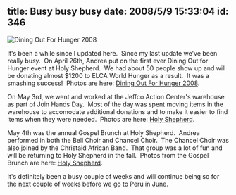 title: Busy busy busy
date: 2008/5/9 15:33:04
id: 346
---
![Dining Out For Hunger 2008](/journal_images/mini-DSC02667-journal.jpg)

It's been a while since I updated here.  Since my last update we've been really busy.  On April 26th, Andrea put on the first ever Dining Out for Hunger event at Holy Shepherd.  We had about 50 people show up and will be donating almost $1200 to ELCA World Hunger as a result.  It was a smashing success!  Photos are here: [Dining Out For Hunger 2008](PhotoAlbum.aspx?ID=DINEOUTFORHUNGER2008).

On May 3rd, we went and worked at the Jeffco Action Center's warehouse as part of Join Hands Day.  Most of the day was spent moving items in the warehouse to accomodate additional donations and to make it easier to find items when they were needed.  Photos are here: [Holy Shepherd](PhotoAlbum.aspx?ID=HOLY).

May 4th was the annual Gospel Brunch at Holy Shepherd.  Andrea performed in both the Bell Choir and Chancel Choir.  The Chancel Choir was also joined by the Christaid African Band.  That group was a lot of fun and will be returning to Holy Shepherd in the fall.  Photos from the Gospel Brunch are here: [Holy Shepherd](PhotoAlbum.aspx?ID=HOLY).

It's definitely been a busy couple of weeks and will continue being so for the next couple of weeks before we go to Peru in June.